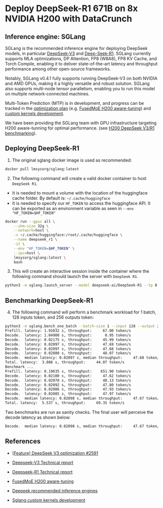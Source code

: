 # Deploy DeepSeek-R1 671B on 8x NVIDIA H200 with DataCrunch

## Inference engine: SGLang
SGLang is the recommended inference engine for deploying DeepSeek models, in particular [DeepSeek-V3](https://github.com/deepseek-ai/DeepSeek-V3/blob/main/DeepSeek_V3.pdf) and [Deep-Seek-R1](https://github.com/deepseek-ai/DeepSeek-R1/blob/main/DeepSeek_R1.pdf). SGLang currently supports MLA optimizations, DP Attention, FP8 (W8A8), FP8 KV Cache, and Torch Compile, enabling it to deliver state-of-the-art latency and throughput performance among other open-source frameworks.

Notably, SGLang v0.4.1 fully supports running DeepSeek-V3 on both NVIDIA and AMD GPUs, making it a highly versatile and robust solution. SGLang also supports multi-node tensor parallelism, enabling you to run this model on multiple network-connected machines.

Multi-Token Prediction (MTP) is in development, and progress can be tracked in the [optimization plan](https://github.com/sgl-project/sglang/issues/2591) (e.g. [FusedMoE H200 aware-tuning](https://github.com/sgl-project/sglang/issues/2471#event-15791112196)) and [custom kernels development](https://github.com/sgl-project/sglang/issues/2965).

We have been providing the SGLang team with GPU infrastructure targeting H200 aware-tunning for optimal performance. (see [H200 DeepSeek V3/R1 benchmarking](https://github.com/sgl-project/sglang/issues/2450)).

## Deploying DeepSeek-R1

1. The original sglang docker image is used as recommended:
```bash
docker pull lmsysorg/sglang:latest
```
2. The following command will create a valid docker container to host `DeepSeek R1`.
  - It is needed to mount a volume with the location of the huggingface cache folder. By default is: `~/.cache/huggingface`
  - It is needed to specify our `HF_TOKEN` to access the huggingface API. It can be exported as an environment variable as seen in `--env "HF_TOKEN=$HF_TOKEN"`

```bash
docker run --gpus all \
    --shm-size 32g \
    --network=host \
    -v ~/.cache/huggingface:/root/.cache/huggingface \
    --name deepseek_r1 \
    -it \
    --env "HF_TOKEN=$HF_TOKEN" \
    --ipc=host \
    lmsysorg/sglang:latest \
    bash
```

3. This will create an interactive session inside the container where the following command should launch the server with `DeepSeek R1`.

```bash
python3 -m sglang.launch_server --model deepseek-ai/DeepSeek-R1 --tp 8 --trust-remote-code --enable-dp-attention
```

## Benchmarking DeepSeek-R1

4. The following command will perform a benchmark workload for 1 batch, 128 inputs token, and 256 outputs token:

```bash
python3 -m sglang.bench_one_batch --batch-size 1 --input 128 --output 256 --model deepseek-ai/DeepSeek-R1  --trust-remote-code --tp 8 --enable-torch-compile --torch-compile-max-bs 1
Prefill. latency: 1.91032 s, throughput:     67.00 token/s
Decode.  latency: 1.04900 s, throughput:      0.95 token/s
Decode.  latency: 0.02175 s, throughput:     45.99 token/s
Decode.  latency: 0.02097 s, throughput:     47.69 token/s
Decode.  latency: 0.02097 s, throughput:     47.68 token/s
Decode.  latency: 0.02080 s, throughput:     48.07 token/s
Decode.  median latency: 0.02097 s, median throughput:     47.68 token/s
Total. latency:  3.086 s, throughput:     44.07 token/s
Benchmark ...
Prefill. latency: 0.19635 s, throughput:    651.90 token/s
Decode.  latency: 0.02100 s, throughput:     47.62 token/s
Decode.  latency: 0.02078 s, throughput:     48.13 token/s
Decode.  latency: 0.02092 s, throughput:     47.80 token/s
Decode.  latency: 0.02086 s, throughput:     47.93 token/s
Decode.  latency: 0.02085 s, throughput:     47.97 token/s
Decode.  median latency: 0.02098 s, median throughput:     47.67 token/s
Total. latency:  5.537 s, throughput:     69.35 token/s

```

Two benchmarks are run as sanity checks. The final user will perceive the decode latency as shown below:
```bash
Decode.  median latency: 0.02098 s, median throughput:     47.67 token/s
```

## References
- [[Feature] DeepSeek V3 optimization #2591](https://github.com/sgl-project/sglang/issues/2591)

- [Deepseek-V3 Technical report](https://github.com/deepseek-ai/DeepSeek-V3/blob/main/DeepSeek_V3.pdf)

- [Deepseek-R1 Technical report](https://github.com/deepseek-ai/DeepSeek-R1/blob/main/DeepSeek_R1.pdf)

- [FusedMoE H200 aware-tuning](https://github.com/sgl-project/sglang/issues/2471#event-15791112196)

- [Deepeek recommended inference engines](https://github.com/deepseek-ai/DeepSeek-V3/tree/main?tab=readme-ov-file#62-inference-with-sglang-recommended)

- [Sglang custom kernels development](https://github.com/sgl-project/sglang/issues/2965)
